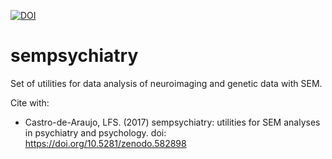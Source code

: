 [![DOI](https://zenodo.org/badge/DOI/10.5281/zenodo.582898.svg)](https://doi.org/10.5281/zenodo.582898)


# sempsychiatry


Set of utilities for data analysis of neuroimaging and genetic data with SEM.


Cite with:

- Castro-de-Araujo, LFS. (2017) sempsychiatry: utilities for SEM analyses in psychiatry and psychology. doi: https://doi.org/10.5281/zenodo.582898
